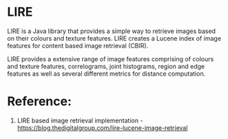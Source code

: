 # LIRE

LIRE is a Java library that provides a simple way to retrieve images based on their colours and texture features. LIRE creates a Lucene index of image features for content based image retrieval (CBIR).

LIRE provides a extensive range of image features comprising of colours and texture features, correlograms, joint histograms, region and edge features as well as several different metrics for distance computation.

# Reference:

1. LIRE based image retrieval implementation - https://blog.thedigitalgroup.com/lire-lucene-image-retrieval
